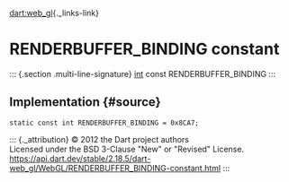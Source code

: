 [dart:web\_gl](../../dart-web_gl/dart-web_gl-library){._links-link}

RENDERBUFFER\_BINDING constant
==============================

::: {.section .multi-line-signature}
[int](../../dart-core/int-class) const RENDERBUFFER\_BINDING
:::

Implementation {#source}
--------------

``` {.language-dart data-language="dart"}
static const int RENDERBUFFER_BINDING = 0x8CA7;
```

::: {._attribution}
© 2012 the Dart project authors\
Licensed under the BSD 3-Clause \"New\" or \"Revised\" License.\
<https://api.dart.dev/stable/2.18.5/dart-web_gl/WebGL/RENDERBUFFER_BINDING-constant.html>
:::
